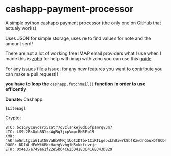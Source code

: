 # cashapp-payment-processor
A simple python cashapp payment processor (the only one on GitHub that actualy works)

Uses JSON for simple storage, uses re to find values for note and the amount sent!

There are not a lot of working free IMAP email providers what I use when I made this is [zoho](https://www.zoho.com/) for help with imap with zoho you can use this [guide](https://www.zoho.com/mail/help/imap-access.html)

For any issues file a issue, for any new features you want to contribute you can make a pull request!!

**you have to loop the** `cashapp.fetchmail()` **function in order to use efficently**

**Donate:**
Cashapp:
```
$LiteEagl
```
Crypto:
```
BTC: bc1qvycuvdsrx5zatr7qvzlsnkej0d65fpsmrqv3m7
LTC: LS9L28s8xbBNYzsWgBq3jxpVmprBH5Ep19
XMR: 4AKraeGnLtgcaG1utNBVaBbVMRj1UotzDTbx1CiRTLgebxLhUiwYk8bfKzwdnG5uxDfUCDhnoiw58jgDP7AfRYVdFFtk8QN
DOGE: DD1WLdFoWk6BKcHaegVvhgfH5xkkfuvrjc
ETH: 0x4e37e749a61f22e5b64C625D41830416E043D829
```
